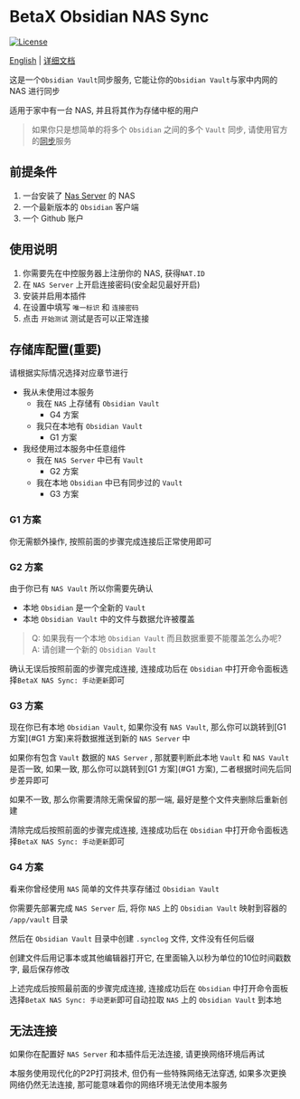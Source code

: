 # BetaX Obsidian NAS Sync

[![License](https://img.shields.io/badge/License-AGPLv3-blue.svg)](https://www.gnu.org/licenses/agpl-3.0.html)

[English](README.md) | [详细文档](https://skye-z.github.io/ons/)

这是一个`Obsidian Vault`同步服务, 它能让你的`Obsidian Vault`与家中内网的 NAS 进行同步

适用于家中有一台 NAS, 并且将其作为存储中枢的用户

> 如果你只是想简单的将多个 `Obsidian` 之间的多个 `Vault` 同步, 请使用官方的[同步](https://obsidian.md/sync)服务

## 前提条件

1. 一台安装了 [Nas Server](nas-server) 的 NAS
2. 一个最新版本的 `Obsidian` 客户端
3. 一个 Github 账户

## 使用说明

1. 你需要先在中控服务器上注册你的 NAS, 获得`NAT.ID`
2. 在 `NAS Server` 上开启连接密码(安全起见最好开启)
3. 安装并启用本插件
4. 在设置中填写 `唯一标识` 和 `连接密码`
5. 点击 `开始测试` 测试是否可以正常连接

## 存储库配置(重要)

请根据实际情况选择对应章节进行

- 我从未使用过本服务
  - 我在 `NAS` 上存储有 `Obsidian Vault`
    - G4 方案
  - 我只在本地有 `Obsidian Vault`
    - G1 方案
- 我经使用过本服务中任意组件
  - 我在 `NAS Server` 中已有 `Vault`
    - G2 方案
  - 我在本地 `Obsidian` 中已有同步过的 `Vault`
    - G3 方案

### G1 方案

你无需额外操作, 按照前面的步骤完成连接后正常使用即可

### G2 方案

由于你已有 `NAS Vault` 所以你需要先确认

- 本地 `Obsidian` 是一个全新的 `Vault`
- 本地 `Obsidian Vault` 中的文件与数据允许被覆盖

> Q: 如果我有一个本地 `Obsidian Vault` 而且数据重要不能覆盖怎么办呢? <br/> A: 请创建一个新的 `Obsidian Vault`

确认无误后按照前面的步骤完成连接, 连接成功后在 `Obsidian` 中打开命令面板选择`BetaX NAS Sync: 手动更新`即可

### G3 方案

现在你已有本地 `Obsidian Vault`, 如果你没有 `NAS Vault`, 那么你可以跳转到[G1 方案](#G1 方案)来将数据推送到新的 `NAS Server` 中

如果你有包含 `Vault` 数据的 `NAS Server` , 那就要判断此本地 `Vault` 和 `NAS Vault` 是否一致, 如果一致, 那么你可以跳转到[G1 方案](#G1 方案), 二者根据时间先后同步差异即可

如果不一致, 那么你需要清除无需保留的那一端, 最好是整个文件夹删除后重新创建

清除完成后按照前面的步骤完成连接, 连接成功后在 `Obsidian` 中打开命令面板选择`BetaX NAS Sync: 手动更新`即可

### G4 方案

看来你曾经使用 `NAS` 简单的文件共享存储过 `Obsidian Vault`

你需要先部署完成 `NAS Server` 后, 将你 `NAS` 上的 `Obsidian Vault` 映射到容器的 `/app/vault` 目录

然后在 `Obsidian Vault` 目录中创建 `.synclog` 文件, 文件没有任何后缀

创建文件后用记事本或其他编辑器打开它, 在里面输入以秒为单位的10位时间戳数字, 最后保存修改

上述完成后按照最前面的步骤完成连接, 连接成功后在 `Obsidian` 中打开命令面板选择`BetaX NAS Sync: 手动更新`即可自动拉取 `NAS` 上的 `Obsidian Vault` 到本地

## 无法连接

如果你在配置好 `NAS Server` 和本插件后无法连接, 请更换网络环境后再试

本服务使用现代化的P2P打洞技术, 但仍有一些特殊网络无法穿透, 如果多次更换网络仍然无法连接, 那可能意味着你的网络环境无法使用本服务
